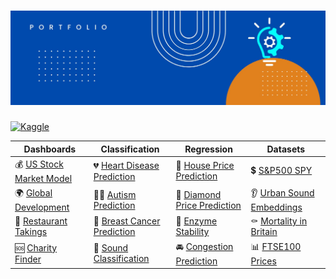 # ![alt text](https://github.com/get-heard/get-heard/blob/main/Banner.jpg?raw=true)
[![Kaggle](https://img.shields.io/badge/Kaggle_Notebooks-Master-orange)](https://www.kaggle.com/gkitchen)

| Dashboards | Classification | Regression | Datasets |  
| ------------- | ------------- | ------------- |   ------------- |  
| 💰 [US Stock Market Model](https://getheard.quarto.pub/spy) | 💔 [Heart Disease Prediction](https://hearts.streamlit.app)  | 🏡 [House Price Prediction](https://www.kaggle.com/code/gkitchen/house-price-prediction) | 💲 [S&P500 SPY](https://www.kaggle.com/datasets/gkitchen/s-and-p-500-spy) 
| 🌍 [Global Development](https://getheard.quarto.pub/gapminder)  | 👩‍⚕️ [Autism Prediction](https://www.kaggle.com/code/gkitchen/autism-prediction) | 💎 [Diamond Price Prediction](https://diamondz.streamlit.app) | 👂 [Urban Sound Embeddings](https://www.kaggle.com/datasets/gkitchen/urban-sound-mfcc) 
| 🥗 [Restaurant Takings](https://getheard.quarto.pub/tips)  | 🏥 [Breast Cancer Prediction](https://www.kaggle.com/code/gkitchen/breast-cancer-prediction) | 🧪 [Enzyme Stability](https://www.kaggle.com/code/gkitchen/enzyme-stability-prediction) | ⚰ [Mortality in Britain]( https://www.kaggle.com/datasets/gkitchen/uk-deaths-by-year-of-age) 
| 🆘 [Charity Finder](https://charities.streamlit.app)  | 📢 [Sound Classification](https://sounds.streamlit.app) | 🚘 [Congestion Prediction](https://www.kaggle.com/code/gkitchen/congestion-prediction) | 📊 [FTSE100 Prices](https://www.kaggle.com/datasets/gkitchen/ftse100) 
